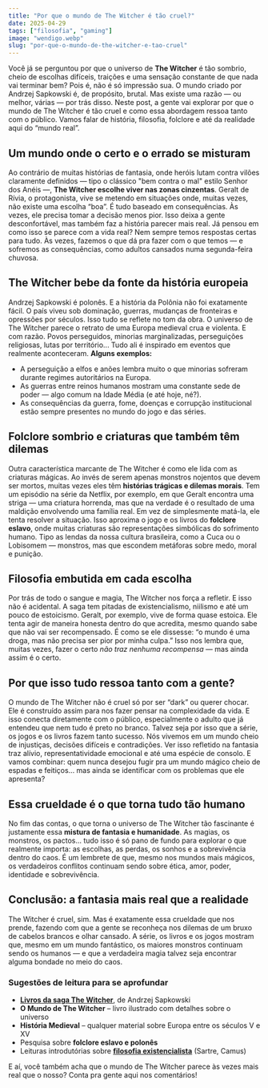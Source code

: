 ```yaml
---
title: "Por que o mundo de The Witcher é tão cruel?"
date: 2025-04-29
tags: ["filosofia", "gaming"]
image: "wendigo.webp"
slug: "por-que-o-mundo-de-the-witcher-e-tao-cruel"
---
```


Você já se perguntou por que o universo de **The Witcher** é tão sombrio, cheio de escolhas difíceis, traições e uma sensação constante de que nada vai terminar bem? Pois é, não é só impressão sua. O mundo criado por Andrzej Sapkowski é, de propósito, brutal. Mas existe uma razão — ou melhor, várias — por trás disso. Neste post, a gente vai explorar por que o mundo de The Witcher é tão cruel e como essa abordagem ressoa tanto com o público. Vamos falar de história, filosofia, folclore e até da realidade aqui do “mundo real”.

## Um mundo onde o certo e o errado se misturam

Ao contrário de muitas histórias de fantasia, onde heróis lutam contra vilões claramente definidos — tipo o clássico "bem contra o mal" estilo Senhor dos Anéis —, **The Witcher escolhe viver nas zonas cinzentas**. Geralt de Rívia, o protagonista, vive se metendo em situações onde, muitas vezes, não existe uma escolha “boa”. É tudo baseado em consequências. Às vezes, ele precisa tomar a decisão menos pior. Isso deixa a gente desconfortável, mas também faz a história parecer mais real. Já pensou em como isso se parece com a vida real? Nem sempre temos respostas certas para tudo. Às vezes, fazemos o que dá pra fazer com o que temos — e sofremos as consequências, como adultos cansados numa segunda-feira chuvosa.

## The Witcher bebe da fonte da história europeia

Andrzej Sapkowski é polonês. E a história da Polônia não foi exatamente fácil. O país viveu sob dominação, guerras, mudanças de fronteiras e opressões por séculos. Isso tudo se reflete no tom da obra. O universo de The Witcher parece o retrato de uma Europa medieval crua e violenta. E com razão. Povos perseguidos, minorias marginalizadas, perseguições religiosas, lutas por território... Tudo ali é inspirado em eventos que realmente aconteceram. **Alguns exemplos:**

*   A perseguição a elfos e anões lembra muito o que minorias sofreram durante regimes autoritários na Europa.
*   As guerras entre reinos humanos mostram uma constante sede de poder — algo comum na Idade Média (e até hoje, né?).
*   As consequências da guerra, fome, doenças e corrupção institucional estão sempre presentes no mundo do jogo e das séries.

## Folclore sombrio e criaturas que também têm dilemas

Outra característica marcante de The Witcher é como ele lida com as criaturas mágicas. Ao invés de serem apenas monstros nojentos que devem ser mortos, muitas vezes eles têm **histórias trágicas e dilemas morais**. Tem um episódio na série da Netflix, por exemplo, em que Geralt encontra uma striga — uma criatura horrenda, mas que na verdade é o resultado de uma maldição envolvendo uma família real. Em vez de simplesmente matá-la, ele tenta resolver a situação. Isso aproxima o jogo e os livros do **folclore eslavo**, onde muitas criaturas são representações simbólicas do sofrimento humano. Tipo as lendas da nossa cultura brasileira, como a Cuca ou o Lobisomem — monstros, mas que escondem metáforas sobre medo, moral e punição.

## Filosofia embutida em cada escolha

Por trás de todo o sangue e magia, The Witcher nos força a refletir. E isso não é acidental. A saga tem pitadas de existencialismo, niilismo e até um pouco de estoicismo. Geralt, por exemplo, vive de forma quase estoica. Ele tenta agir de maneira honesta dentro do que acredita, mesmo quando sabe que não vai ser recompensado. É como se ele dissesse: “o mundo é uma droga, mas não precisa ser pior por minha culpa.” Isso nos lembra que, muitas vezes, fazer o certo *não traz nenhuma recompensa* — mas ainda assim é o certo.

## Por que isso tudo ressoa tanto com a gente?

O mundo de The Witcher não é cruel só por ser “dark” ou querer chocar. Ele é construído assim para nos fazer pensar na complexidade da vida. E isso conecta diretamente com o público, especialmente o adulto que já entendeu que nem tudo é preto no branco. Talvez seja por isso que a série, os jogos e os livros fazem tanto sucesso. Nós vivemos em um mundo cheio de injustiças, decisões difíceis e contradições. Ver isso refletido na fantasia traz alívio, representatividade emocional e até uma espécie de consolo. E vamos combinar: quem nunca desejou fugir pra um mundo mágico cheio de espadas e feitiços... mas ainda se identificar com os problemas que ele apresenta?

## Essa crueldade é o que torna tudo tão humano

No fim das contas, o que torna o universo de The Witcher tão fascinante é justamente essa **mistura de fantasia e humanidade**. As magias, os monstros, os pactos... tudo isso é só pano de fundo para explorar o que realmente importa: as escolhas, as perdas, os sonhos e a sobrevivência dentro do caos. É um lembrete de que, mesmo nos mundos mais mágicos, os verdadeiros conflitos continuam sendo sobre ética, amor, poder, identidade e sobrevivência.

## Conclusão: a fantasia mais real que a realidade

The Witcher é cruel, sim. Mas é exatamente essa crueldade que nos prende, fazendo com que a gente se reconheça nos dilemas de um bruxo de cabelos brancos e olhar cansado. A série, os livros e os jogos mostram que, mesmo em um mundo fantástico, os maiores monstros continuam sendo os humanos — e que a verdadeira magia talvez seja encontrar alguma bondade no meio do caos.

### Sugestões de leitura para se aprofundar

*   [**Livros da saga The Witcher**](https://amzn.to/4iNxU6x), de Andrzej Sapkowski
*   **O Mundo de The Witcher** – livro ilustrado com detalhes sobre o universo
*   **História Medieval** – qualquer material sobre Europa entre os séculos V e XV
*   Pesquisa sobre **folclore eslavo e polonês**
*   Leituras introdutórias sobre [**filosofia existencialista**](https://amzn.to/4k1MWGU) (Sartre, Camus)

E aí, você também acha que o mundo de The Witcher parece às vezes mais real que o nosso? Conta pra gente aqui nos comentários!